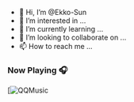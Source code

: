 - 👋 Hi, I’m @Ekko-Sun
- 👀 I’m interested in ...
- 🌱 I’m currently learning ...
- 💞️ I’m looking to collaborate on ...
- 📫 How to reach me ...

<!---
Ekko-Sun/Ekko-Sun is a ✨ special ✨ repository because its `README.md` (this file) appears on your GitHub profile.
You can click the Preview link to take a look at your changes.
--->


### Now Playing 🎧

[![QQMusic](https://y.qq.com/n/ryqq/songDetail/1202971?songtype=0)
